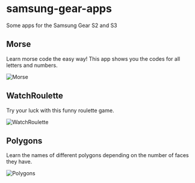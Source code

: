 # samsung-gear-apps
Some apps for the Samsung Gear S2 and S3

## Morse
Learn morse code the easy way! This app shows you the codes for all letters and numbers.

![Morse](https://github.com/mattogodoy/samsung-gear-apps/raw/master/Morse/store/three.png)

## WatchRoulette
Try your luck with this funny roulette game.

![WatchRoulette](https://github.com/mattogodoy/samsung-gear-apps/blob/master/WatchRoulette/store/two.png)

## Polygons
Learn the names of different polygons depending on the number of faces they have.

![Polygons](https://github.com/mattogodoy/samsung-gear-apps/blob/master/Poligonos/store/two.png)
